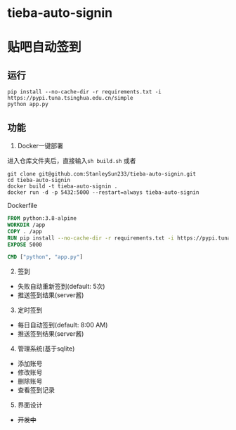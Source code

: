 # tieba-auto-signin
# 贴吧自动签到
## 运行
```shell
pip install --no-cache-dir -r requirements.txt -i https://pypi.tuna.tsinghua.edu.cn/simple
python app.py
```
## 功能
1. Docker一键部署

进入仓库文件夹后，直接输入`sh build.sh` 或者
```shell
git clone git@github.com:StanleySun233/tieba-auto-signin.git
cd tieba-auto-signin
docker build -t tieba-auto-signin .
docker run -d -p 5432:5000 --restart=always tieba-auto-signin
```

Dockerfile
```dockerfile
FROM python:3.8-alpine
WORKDIR /app
COPY . /app
RUN pip install --no-cache-dir -r requirements.txt -i https://pypi.tuna.tsinghua.edu.cn/simple
EXPOSE 5000

CMD ["python", "app.py"]
```
2. 签到
* 失败自动重新签到(default: 5次)
* 推送签到结果(server酱)
3. 定时签到
* 每日自动签到(default: 8:00 AM)
* 推送签到结果(server酱)
4. 管理系统(基于sqlite)
* 添加账号
* 修改账号
* 删除账号
* 查看签到记录
5. 界面设计
* ~~开发中~~
